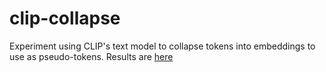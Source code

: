 # clip-collapse

Experiment using CLIP's text model to collapse tokens into embeddings to use as pseudo-tokens. Results are [here](https://wandb.ai/gngdb/clip-gpt/reports/Clip-Collapse--VmlldzoyNTgzMTQ4?accessToken=xzmn2po5uk352yyswsmlkdcf4xud1alxmbdyaznf0jyj4k4fdrjdv7hbqsjcqxue)
